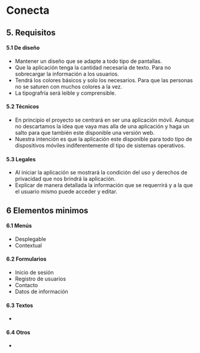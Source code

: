 # Conecta
## 5. Requisitos
#### 5.1 De diseño
- Mantener un diseño que se adapte a todo tipo de pantallas.
- Que la aplicación tenga la cantidad necesaria de texto. Para no sobrecargar la información a los usuarios.
- Tendrá los colores básicos y solo los necesarios. Para que las personas no se saturen con muchos colores a la vez.
- La tipografría será leible y comprensible.
#### 5.2 Técnicos
- En principio el proyecto se centrará en ser una aplicación móvil. Aunque no descartamos la idea que vaya mas alla de una aplicación y haga un salto para que también este disponible una versión web.
- Nuestra intención es que la aplicación este disponible para todo tipo de dispositivos móviles indiferentemente dl tipo de sistemas operativos.
#### 5.3 Legales
- Al iniciar la aplicación se mostrará la condición del uso y derechos de privacidad que nos brindrá la aplicación.
- Explicar de manera detallada la información que se requerrirá y a la que el usuario mismo puede acceder y editar.
## 6 Elementos minimos
#### 6.1 Menús
- Desplegable
- Contextual
#### 6.2 Formularios
- Inicio de sesión
- Registro de usuarios
- Contacto
- Datos de información
#### 6.3 Textos 
- 
#### 6.4 Otros
- 